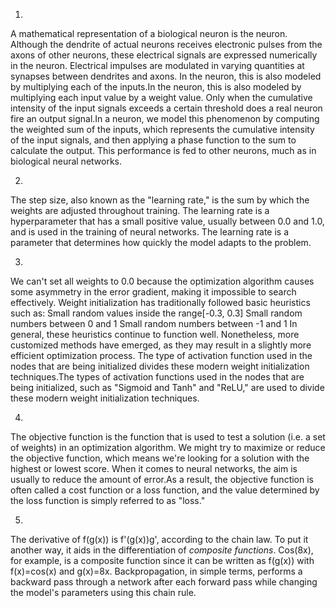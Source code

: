 1) 
A mathematical representation of a biological neuron is the neuron. Although the dendrite of actual neurons receives electronic pulses from the axons of other neurons, these electrical signals are expressed numerically in the neuron. Electrical impulses are modulated in varying quantities at synapses between dendrites and axons. In the neuron, this is also modeled by multiplying each of the inputs.In the neuron, this is also modeled by multiplying each input value by a weight value. Only when the cumulative intensity of the input signals exceeds a certain threshold does a real neuron fire an output signal.In a neuron, we model this phenomenon by computing the weighted sum of the inputs, which represents the cumulative intensity of the input signals, and then applying a phase function to the sum to calculate the output. This performance is fed to other neurons, much as in biological neural networks. 

2)
The step size, also known as the "learning rate," is the sum by which the weights are adjusted throughout training. The learning rate is a hyperparameter that has a small positive value, usually between 0.0 and 1.0, and is used in the training of neural networks. The learning rate is a parameter that determines how quickly the model adapts to the problem.

3)
We can't set all weights to 0.0 because the optimization algorithm causes some asymmetry in the error gradient, making it impossible to search effectively.
Weight initialization has traditionally followed basic heuristics such as:
Small random values inside the range[-0.3, 0.3]
Small random numbers between 0 and 1
Small random numbers between -1 and 1
In general, these heuristics continue to function well.
Nonetheless, more customized methods have emerged, as they may result in a slightly more efficient optimization process.
The type of activation function used in the nodes that are being initialized divides these modern weight initialization techniques.The types of activation functions used in the nodes that are being initialized, such as "Sigmoid and Tanh" and "ReLU," are used to divide these modern weight initialization techniques.

4)
The objective function is the function that is used to test a solution (i.e. a set of weights) in an optimization algorithm. We might try to maximize or reduce the objective function, which means we're looking for a solution with the highest or lowest score. When it comes to neural networks, the aim is usually to reduce the amount of error.As a result, the objective function is often called a cost function or a loss function, and the value determined by the loss function is simply referred to as "loss."

5)
The derivative of f(g(x)) is f'(g(x))g', according to the chain law. To put it another way, it aids in the differentiation of *composite functions*.
Cos(8x), for example, is a composite function since it can be written as f(g(x)) with f(x)=cos(x) and g(x)=8x. Backpropagation, in simple terms, performs a backward pass through a network after each forward pass while changing the model's parameters using this chain rule.